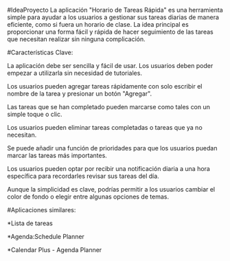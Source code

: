 #IdeaProyecto
La aplicación "Horario de Tareas Rápida" es una herramienta simple para ayudar a los usuarios a gestionar sus tareas diarias de manera eficiente, como si fuera un horario de clase. La idea principal es proporcionar una forma fácil y rápida de hacer seguimiento de las tareas que necesitan realizar sin ninguna complicación.

#Características Clave:

La aplicación debe ser sencilla y fácil de usar. Los usuarios deben poder empezar a utilizarla sin necesidad de tutoriales.

Los usuarios pueden agregar tareas rápidamente con solo escribir el nombre de la tarea y presionar un botón "Agregar".

Las tareas que se han completado pueden marcarse como tales con un simple toque o clic.

Los usuarios pueden eliminar tareas completadas o tareas que ya no necesitan.

Se puede añadir una función de prioridades para que los usuarios puedan marcar las tareas más importantes.

Los usuarios pueden optar por recibir una notificación diaria a una hora específica para recordarles revisar sus tareas del día.

Aunque la simplicidad es clave, podrías permitir a los usuarios cambiar el color de fondo o elegir entre algunas opciones de temas.

#Aplicaciones similares:

*Lista de tareas

*Agenda:Schedule Planner

*Calendar Plus - Agenda Planner
